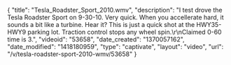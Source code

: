 {
    "title": "Tesla_Roadster_Sport_2010.wmv",
    "description": "I test drove the Tesla Roadster Sport on 9-30-10.  Very quick.  When you accellerate hard, it sounds a bit like a turbine.  Hear it?  This is just a quick shot at the HWY35-HWY9 parking lot.  Traction control stops any wheel spin.\r\nClaimed 0-60 time is 3.",
    "videoid": "53658",
    "date_created": "1370057162",
    "date_modified": "1418180959",
    "type": "captivate",
    "layout": "video",
    "url": "\/v\/tesla-roadster-sport-2010-wmv\/53658"
}